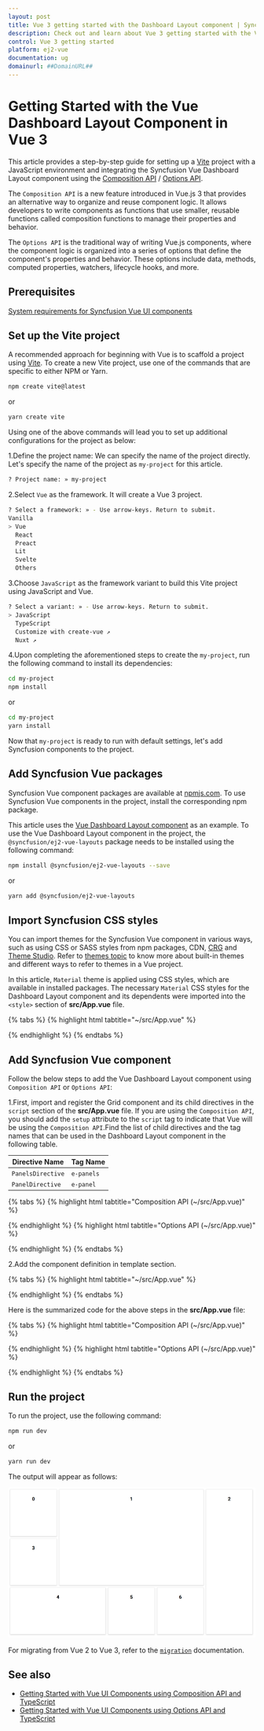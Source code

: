 ```yaml
---
layout: post
title: Vue 3 getting started with the Dashboard Layout component | Syncfusion
description: Check out and learn about Vue 3 getting started with the Vue Dashboard Layout component of Syncfusion Essential JS 2 and more details.
control: Vue 3 getting started
platform: ej2-vue
documentation: ug
domainurl: ##DomainURL##
---
```


# Getting Started with the Vue Dashboard Layout Component in Vue 3

This article provides a step-by-step guide for setting up a [Vite](https://vitejs.dev/) project with a JavaScript environment and integrating the Syncfusion Vue Dashboard Layout component using the [Composition API](https://vuejs.org/guide/introduction.html#composition-api) / [Options API](https://vuejs.org/guide/introduction.html#options-api).

The `Composition API` is a new feature introduced in Vue.js 3 that provides an alternative way to organize and reuse component logic. It allows developers to write components as functions that use smaller, reusable functions called composition functions to manage their properties and behavior.

The `Options API` is the traditional way of writing Vue.js components, where the component logic is organized into a series of options that define the component's properties and behavior. These options include data, methods, computed properties, watchers, lifecycle hooks, and more.

## Prerequisites

[System requirements for Syncfusion Vue UI components](https://ej2.syncfusion.com/vue/documentation/system-requirements/)

## Set up the Vite project

A recommended approach for beginning with Vue is to scaffold a project using [Vite](https://vitejs.dev/). To create a new Vite project, use one of the commands that are specific to either NPM or Yarn.

```bash
npm create vite@latest
```

or

```bash
yarn create vite
```

Using one of the above commands will lead you to set up additional configurations for the project as below:

1.Define the project name: We can specify the name of the project directly. Let's specify the name of the project as `my-project` for this article.

```bash
? Project name: » my-project
```

2.Select `Vue` as the framework. It will create a Vue 3 project.

```bash
? Select a framework: » - Use arrow-keys. Return to submit.
Vanilla
> Vue
  React
  Preact
  Lit
  Svelte
  Others
```

3.Choose `JavaScript` as the framework variant to build this Vite project using JavaScript and Vue.

```bash
? Select a variant: » - Use arrow-keys. Return to submit.
> JavaScript
  TypeScript
  Customize with create-vue ↗
  Nuxt ↗
```

4.Upon completing the aforementioned steps to create the `my-project`, run the following command to install its dependencies:

```bash
cd my-project
npm install
```

or

```bash
cd my-project
yarn install
```

Now that `my-project` is ready to run with default settings, let's add Syncfusion components to the project.

## Add Syncfusion Vue packages

Syncfusion Vue component packages are available at [npmjs.com](https://www.npmjs.com/search?q=ej2-vue). To use Syncfusion Vue components in the project, install the corresponding npm package.

This article uses the [Vue Dashboard Layout component](https://www.syncfusion.com/vue-components/vue-dashboard-layout) as an example. To use the Vue Dashboard Layout component in the project, the `@syncfusion/ej2-vue-layouts` package needs to be installed using the following command:

```bash
npm install @syncfusion/ej2-vue-layouts --save
```

or

```bash
yarn add @syncfusion/ej2-vue-layouts
```

## Import Syncfusion CSS styles

You can import themes for the Syncfusion Vue component in various ways, such as using CSS or SASS styles from npm packages, CDN, [CRG](https://ej2.syncfusion.com/javascript/documentation/common/custom-resource-generator/) and [Theme Studio](https://ej2.syncfusion.com/vue/documentation/appearance/theme-studio/). Refer to [themes topic](https://ej2.syncfusion.com/vue/documentation/appearance/theme/) to know more about built-in themes and different ways to refer to themes in a Vue project.

In this article, `Material` theme is applied using CSS styles, which are available in installed packages. The necessary `Material` CSS styles for the Dashboard Layout component and its dependents were imported into the `<style>` section of **src/App.vue** file.

{% tabs %}
{% highlight html tabtitle="~/src/App.vue" %}

<style>
  @import "../node_modules/@syncfusion/ej2-base/styles/material.css";
  @import "../node_modules/@syncfusion/ej2-vue-layouts/styles/material.css";
</style>

{% endhighlight %}
{% endtabs %}

## Add Syncfusion Vue component

Follow the below steps to add the Vue Dashboard Layout component using `Composition API` or `Options API`:

1.First, import and register the Grid component and its child directives in the `script` section of the **src/App.vue** file. If you are using the `Composition API`, you should add the `setup` attribute to the `script` tag to indicate that Vue will be using the `Composition API`.Find the list of child directives and the tag names that can be used in the Dashboard Layout component in the following table.

  | Directive Name   | Tag Name    |
  |------------------|-------------|
  | `PanelsDirective` | `e-panels` |
  | `PanelDirective`  | `e-panel`  |

{% tabs %}
{% highlight html tabtitle="Composition API (~/src/App.vue)" %}

<script setup>
  import { DashboardLayoutComponent as EjsDashboardlayout, PanelDirective as EPanel, PanelsDirective as EPanels } from "@syncfusion/ej2-vue-layouts";
</script>

{% endhighlight %}
{% highlight html tabtitle="Options API (~/src/App.vue)" %}

<script>
import { DashboardLayoutComponent, PanelDirective, PanelsDirective } from "@syncfusion/ej2-vue-layouts";
//Component registration
export default {
  name: "App",
  components: {
    "ejs-dashboardlayout": DashboardLayoutComponent,
    "e-panels":PanelsDirective,
    "e-panel":PanelDirective,
  }
}
</script>

{% endhighlight %}
{% endtabs %}

2.Add the component definition in template section.

{% tabs %}
{% highlight html tabtitle="~/src/App.vue" %}

<template>
  <ejs-dashboardlayout id="defaultLayout" :columns="6" :cellSpacing='cellSpacing' :cellAspectRaito='aspectRatio'>
    <e-panels>
      <e-panel :row="0" :col="0" :sizeX="1" :sizeY="1" content="<div class='panel-content'>0</div>"></e-panel>
      <e-panel :row="0" :col="1" :sizeX="3" :sizeY="2" content="<div class='panel-content'>1</div>"></e-panel>
      <e-panel :row="0" :col="4" :sizeX="1" :sizeY="3" content="<div class='panel-content'>2</div>"></e-panel>
      <e-panel :row="1" :col="0" :sizeX="1" :sizeY="1" content="<div class='panel-content'>3</div>"></e-panel>
      <e-panel :row="2" :col="0" :sizeX="2" :sizeY="1" content="<div class='panel-content'>4</div>"></e-panel>
      <e-panel :row="2" :col="2" :sizeX="1" :sizeY="1" content="<div class='panel-content'>5</div>"></e-panel>
      <e-panel :row="2" :col="3" :sizeX="1" :sizeY="1" content="<div class='panel-content'>6</div>"></e-panel>  
    </e-panels>
  </ejs-dashboardlayout>
</template>

{% endhighlight %}
{% endtabs %}

Here is the summarized code for the above steps in the **src/App.vue** file:

{% tabs %}
{% highlight html tabtitle="Composition API (~/src/App.vue)" %}

<template>
  <ejs-dashboardlayout id="defaultLayout" :columns="6" :cellSpacing='cellSpacing' :cellAspectRaito='aspectRatio'>
    <e-panels>
      <e-panel :row="0" :col="0" :sizeX="1" :sizeY="1" content="<div class='panel-content'>0</div>"></e-panel>
      <e-panel :row="0" :col="1" :sizeX="3" :sizeY="2" content="<div class='panel-content'>1</div>"></e-panel>
      <e-panel :row="0" :col="4" :sizeX="1" :sizeY="3" content="<div class='panel-content'>2</div>"></e-panel>
      <e-panel :row="1" :col="0" :sizeX="1" :sizeY="1" content="<div class='panel-content'>3</div>"></e-panel>
      <e-panel :row="2" :col="0" :sizeX="2" :sizeY="1" content="<div class='panel-content'>4</div>"></e-panel>
      <e-panel :row="2" :col="2" :sizeX="1" :sizeY="1" content="<div class='panel-content'>5</div>"></e-panel>
      <e-panel :row="2" :col="3" :sizeX="1" :sizeY="1" content="<div class='panel-content'>6</div>"></e-panel>  
    </e-panels>
  </ejs-dashboardlayout>
</template>

<script setup>
  import { DashboardLayoutComponent as EjsDashboardlayout, PanelDirective as EPanel, PanelsDirective as EPanels } from "@syncfusion/ej2-vue-layouts";

  const cellSpacing = [10,10];
  const aspectRatio = 100/85;
  
</script>

<style>
  @import "../node_modules/@syncfusion/ej2-base/styles/material.css";
  @import "../node_modules/@syncfusion/ej2-vue-layouts/styles/material.css";
   /* DashboardLayout element styles  */
  #defaultLayout .e-panel .e-panel-container {
    vertical-align: middle;
    font-weight: 600;
    font-size: 20px;
    text-align: center;
  }
  .panel-content {
    line-height: 80px;
  }
  #defaultLayout .e-panel {
    transition:none !important;
  }
</style>

{% endhighlight %}
{% highlight html tabtitle="Options API (~/src/App.vue)" %}

<template>
  <ejs-dashboardlayout id="defaultLayout" :columns="6" :cellSpacing='cellSpacing' :cellAspectRaito='aspectRatio'>
    <e-panels>
      <e-panel :row="0" :col="0" :sizeX="1" :sizeY="1" content="<div class='panel-content'>0</div>"></e-panel>
      <e-panel :row="0" :col="1" :sizeX="3" :sizeY="2" content="<div class='panel-content'>1</div>"></e-panel>
      <e-panel :row="0" :col="4" :sizeX="1" :sizeY="3" content="<div class='panel-content'>2</div>"></e-panel>
      <e-panel :row="1" :col="0" :sizeX="1" :sizeY="1" content="<div class='panel-content'>3</div>"></e-panel>
      <e-panel :row="2" :col="0" :sizeX="2" :sizeY="1" content="<div class='panel-content'>4</div>"></e-panel>
      <e-panel :row="2" :col="2" :sizeX="1" :sizeY="1" content="<div class='panel-content'>5</div>"></e-panel>
      <e-panel :row="2" :col="3" :sizeX="1" :sizeY="1" content="<div class='panel-content'>6</div>"></e-panel>  
    </e-panels>
  </ejs-dashboardlayout>
</template>

<script>
import { DashboardLayoutComponent, PanelDirective, PanelsDirective } from "@syncfusion/ej2-vue-layouts";
//Component registration
export default {
  name: "App",
  components: {
    "ejs-dashboardlayout": DashboardLayoutComponent,
    "e-panels":PanelsDirective,
    "e-panel":PanelDirective,
  },
  data() {
    return {
      cellSpacing: [10,10],
      aspectRatio: 100/85
    };
  }
}
</script>

<style>
  @import "../node_modules/@syncfusion/ej2-base/styles/material.css";
  @import "../node_modules/@syncfusion/ej2-vue-layouts/styles/material.css";
   /* DashboardLayout element styles  */
  #defaultLayout .e-panel .e-panel-container {
    vertical-align: middle;
    font-weight: 600;
    font-size: 20px;
    text-align: center;
  }
  .panel-content {
    line-height: 80px;
  }
  #defaultLayout .e-panel {
    transition:none !important;
  }
</style>


{% endhighlight %}
{% endtabs %}

## Run the project

To run the project, use the following command:

```bash
npm run dev
```

or

```bash
yarn run dev
```

The output will appear as follows:

![vue-3-js-dashboard-layout](./images/vue3-dashboard-demo.PNG)

For migrating from Vue 2 to Vue 3, refer to the [`migration`](https://ej2.syncfusion.com/vue/documentation/getting-started/vue3-tutorial/#migration-from-vue-2-to-vue-3) documentation.

## See also

* [Getting Started with Vue UI Components using Composition API and TypeScript](../getting-started/vue-3-ts-composition.md)
* [Getting Started with Vue UI Components using Options API and TypeScript](../getting-started/vue-3-ts-options.md)